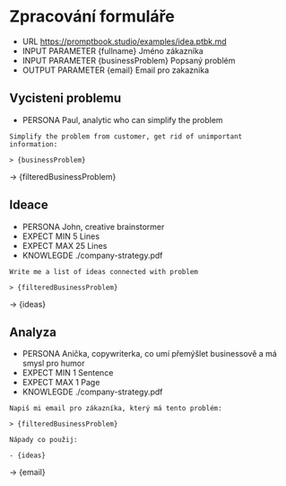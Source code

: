 # Zpracování formuláře

-   URL https://promptbook.studio/examples/idea.ptbk.md
-   INPUT PARAMETER {fullname} Jméno zákazníka
-   INPUT PARAMETER {businessProblem} Popsaný problém
-   OUTPUT PARAMETER {email} Email pro zakaznika

## Vycisteni problemu

-   PERSONA Paul, analytic who can simplify the problem

```
Simplify the problem from customer, get rid of unimportant information:

> {businessProblem}

```

-> {filteredBusinessProblem}

## Ideace

-   PERSONA John, creative brainstormer
-   EXPECT MIN 5 Lines
-   EXPECT MAX 25 Lines
-   KNOWLEGDE ./company-strategy.pdf

```
Write me a list of ideas connected with problem

> {filteredBusinessProblem}

```

-> {ideas}

## Analyza

-   PERSONA Anička, copywriterka, co umí přemýšlet businessově a má smysl pro humor
-   EXPECT MIN 1 Sentence
-   EXPECT MAX 1 Page
-   KNOWLEGDE ./company-strategy.pdf

```
Napiš mi email pro zákazníka, který má tento problém:

> {filteredBusinessProblem}

Nápady co použij:

- {ideas}

```

-> {email}
